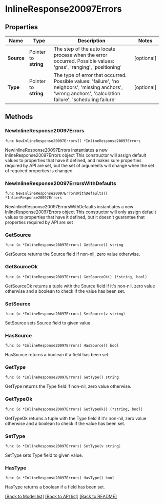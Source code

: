 # InlineResponse20097Errors

## Properties

Name | Type | Description | Notes
------------ | ------------- | ------------- | -------------
**Source** | Pointer to **string** | The step of the auto locate process when the error occurred. Possible values: &#39;gnss&#39;, &#39;ranging&#39;, &#39;positioning&#39; | [optional] 
**Type** | Pointer to **string** | The type of error that occurred. Possible values: &#39;failure&#39;, &#39;no neighbors&#39;, &#39;missing anchors&#39;, &#39;wrong anchors&#39;, &#39;calculation failure&#39;, &#39;scheduling failure&#39; | [optional] 

## Methods

### NewInlineResponse20097Errors

`func NewInlineResponse20097Errors() *InlineResponse20097Errors`

NewInlineResponse20097Errors instantiates a new InlineResponse20097Errors object
This constructor will assign default values to properties that have it defined,
and makes sure properties required by API are set, but the set of arguments
will change when the set of required properties is changed

### NewInlineResponse20097ErrorsWithDefaults

`func NewInlineResponse20097ErrorsWithDefaults() *InlineResponse20097Errors`

NewInlineResponse20097ErrorsWithDefaults instantiates a new InlineResponse20097Errors object
This constructor will only assign default values to properties that have it defined,
but it doesn't guarantee that properties required by API are set

### GetSource

`func (o *InlineResponse20097Errors) GetSource() string`

GetSource returns the Source field if non-nil, zero value otherwise.

### GetSourceOk

`func (o *InlineResponse20097Errors) GetSourceOk() (*string, bool)`

GetSourceOk returns a tuple with the Source field if it's non-nil, zero value otherwise
and a boolean to check if the value has been set.

### SetSource

`func (o *InlineResponse20097Errors) SetSource(v string)`

SetSource sets Source field to given value.

### HasSource

`func (o *InlineResponse20097Errors) HasSource() bool`

HasSource returns a boolean if a field has been set.

### GetType

`func (o *InlineResponse20097Errors) GetType() string`

GetType returns the Type field if non-nil, zero value otherwise.

### GetTypeOk

`func (o *InlineResponse20097Errors) GetTypeOk() (*string, bool)`

GetTypeOk returns a tuple with the Type field if it's non-nil, zero value otherwise
and a boolean to check if the value has been set.

### SetType

`func (o *InlineResponse20097Errors) SetType(v string)`

SetType sets Type field to given value.

### HasType

`func (o *InlineResponse20097Errors) HasType() bool`

HasType returns a boolean if a field has been set.


[[Back to Model list]](../README.md#documentation-for-models) [[Back to API list]](../README.md#documentation-for-api-endpoints) [[Back to README]](../README.md)



